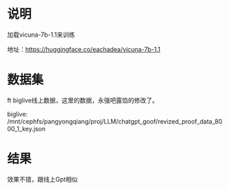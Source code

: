 # 说明

加载vicuna-7b-1.1来训练

地址：https://huggingface.co/eachadea/vicuna-7b-1.1

# 数据集

ft biglive线上数据，这里的数据，永强吧露馅的修改了。

biglive: /mnt/cephfs/pangyongqiang/proj/LLM/chatgpt_goof/revized_proof_data_8000_1_key.json

# 结果

效果不错，跟线上Gpt相似